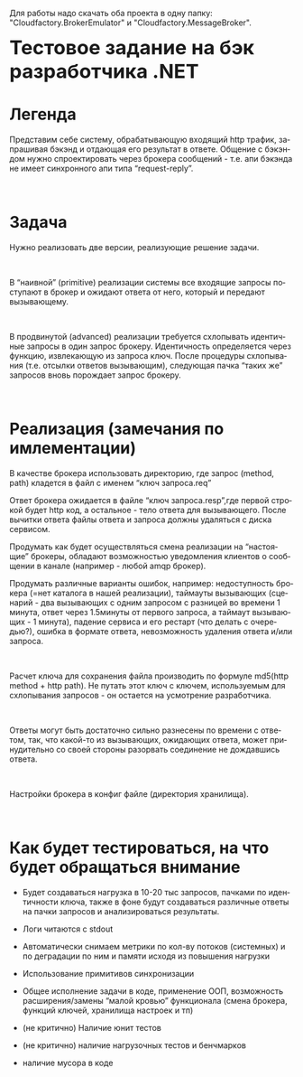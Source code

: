 

<html>
<body lang="ru-RU" link="#000080" vlink="#800000" dir="ltr"><p style="line-height: 100%; page-break-inside: avoid; margin-bottom: 0.11cm; page-break-before: auto; page-break-after: avoid"><a name="_qjqhi2gz239r"></a>
<p>Для работы надо скачать оба проекта в одну папку: "Cloudfactory.BrokerEmulator" и "Cloudfactory.MessageBroker".</p>
<font size="6" style="font-size: 26pt"><b>Тестовое задание
на бэк разработчика .NET</b></font></p>
<h1 style="page-break-before: auto; page-break-after: auto"><a name="_g4vtminfk5q6"></a>
Легенда</h1>
<p style="margin-bottom: 0cm; page-break-before: auto; page-break-after: auto">
Представим себе систему, обрабатывающую
входящий http трафик, запрашивая бэкэнд
и отдающая его результат в ответе.
Общение с бэкэндом нужно спроектировать
через брокера сообщений - т.е. апи бэкэнда
не имеет синхронного апи типа
“request-reply”.</p>
<p style="margin-bottom: 0cm; page-break-before: auto; page-break-after: auto">
<br/>

</p>
<h1 style="page-break-before: auto; page-break-after: auto"><a name="_iugd9euxeakc"></a>
Задача</h1>
<p style="margin-bottom: 0cm; page-break-before: auto; page-break-after: auto">
Нужно реализовать две версии, реализующие
решение задачи.</p>
<p style="margin-bottom: 0cm; page-break-before: auto; page-break-after: auto">
<br/>

</p>
<p style="margin-bottom: 0cm; page-break-before: auto; page-break-after: auto">
В “наивной” (primitive) реализации системы
все входящие запросы поступают в брокер
и ожидают ответа от него, который и
передают вызывающему.</p>
<p style="margin-bottom: 0cm; page-break-before: auto; page-break-after: auto">
<br/>

</p>
<p style="margin-bottom: 0cm; page-break-before: auto; page-break-after: auto">
В продвинутой (advanced) реализации требуется
схлопывать идентичные запросы в один
запрос брокеру. Идентичность определяется
через функцию, извлекающую  из запроса
ключ. После процедуры схлопывания (т.е.
отсылки ответов вызывающим), следующая
пачка “таких же” запросов вновь
порождает запрос брокеру.</p>
<p style="margin-bottom: 0cm; page-break-before: auto; page-break-after: auto">
<br/>

</p>
<h1 style="page-break-before: auto; page-break-after: auto"><a name="_kolzk8sn4l32"></a>
Реализация (замечания по имлементации)</h1>
<p style="margin-bottom: 0cm; page-break-before: auto; page-break-after: auto">
В качестве брокера использовать
директорию, где запрос (method, path) кладется
в файл  с именем “ключ запроса.req”</p>
<p style="margin-bottom: 0cm; page-break-before: auto; page-break-after: auto">
Ответ брокера ожидается в файле “ключ
запроса.resp”,где первой строкой будет
http код, а остальное - тело ответа для
вызывающего. После вычитки ответа файлы
ответа и запроса должны удаляться с
диска сервисом.</p>
<p style="margin-bottom: 0cm; page-break-before: auto; page-break-after: auto">
Продумать как будет осуществляться
смена реализации на “настоящие”
брокеры, обладают возможностью уведомления
клиентов о сообщении в канале (например
- любой amqp брокер).</p>
<p style="margin-bottom: 0cm; page-break-before: auto; page-break-after: auto">
Продумать различные варианты ошибок,
например: недоступность брокера (=нет
каталога в нашей реализации), таймауты
вызывающих (сценарий - два вызывающих
с одним запросом с разницей во времени
1 минута, ответ через 1.5минуты от первого
запроса, а таймаут вызывающих - 1 минута),
падение сервиса и его рестарт (что делать
с очередью?), ошибка в формате ответа,
невозможность удаления ответа и/или
запроса.</p>
<p style="margin-bottom: 0cm; page-break-before: auto; page-break-after: auto">
<br/>

</p>
<p style="margin-bottom: 0cm; page-break-before: auto; page-break-after: auto">
Расчет ключа для сохранения файла
производить по формуле md5(http method + http
path). Не путать этот ключ с ключем,
используемым для схлопывания запросов
- он остается на усмотрение разработчика.</p>
<p style="margin-bottom: 0cm; page-break-before: auto; page-break-after: auto">
<br/>

</p>
<p style="margin-bottom: 0cm; page-break-before: auto; page-break-after: auto">
Ответы могут быть достаточно сильно
разнесены по времени с ответом, так, что
какой-то из вызывающих, ожидающих ответа,
может принудительно со своей стороны
разорвать соединение не дождавшись
ответа.</p>
<p style="margin-bottom: 0cm; page-break-before: auto; page-break-after: auto">
<br/>

</p>
<p style="margin-bottom: 0cm; page-break-before: auto; page-break-after: auto">
Настройки брокера в конфиг файле
(директория хранилища).</p>
<p style="margin-bottom: 0cm; page-break-before: auto; page-break-after: auto">
<br/>

</p>
<h1 style="page-break-before: auto; page-break-after: auto"><a name="_6iua31z13q6b"></a>
Как будет тестироваться, на что будет
обращаться внимание</h1>
<ul>
	<li><p style="margin-bottom: 0cm; page-break-before: auto; page-break-after: auto">
	Будет создаваться нагрузка в 10-20 тыс
	запросов, пачками по идентичности
	ключа, также в фоне будут создаваться
	различные ответы на пачки запросов и
	анализироваться результаты.</p></li>
	<li><p style="margin-bottom: 0cm; page-break-before: auto; page-break-after: auto">
	Логи читаются с stdout</p></li>
	<li><p style="margin-bottom: 0cm; page-break-before: auto; page-break-after: auto">
	Автоматически снимаем метрики по кол-ву
	потоков (системных) и по деградации по
	ним и памяти исходя из повышения нагрузки</p></li>
	<li><p style="margin-bottom: 0cm; page-break-before: auto; page-break-after: auto">
	Использование примитивов синхронизации</p></li>
	<li><p style="margin-bottom: 0cm; page-break-before: auto; page-break-after: auto">
	Общее исполнение задачи в коде, применение
	ООП, возможность расширения/замены
	“малой кровью” функционала (смена
	брокера, функций ключей, хранилища
	настроек и тп)</p></li>
	<li><p style="margin-bottom: 0cm; page-break-before: auto; page-break-after: auto">
	(не критично) Наличие юнит тестов</p></li>
	<li><p style="margin-bottom: 0cm; page-break-before: auto; page-break-after: auto">
	(не критично) наличие нагрузочных тестов
	и бенчмарков</p></li>
	<li><p style="margin-bottom: 0cm; page-break-before: auto; page-break-after: auto">
	наличие мусора в коде</p></li>
</ul>
<p style="margin-left: 1.27cm; margin-bottom: 0cm; page-break-before: auto; page-break-after: auto">
<br/>

</p>
<p style="margin-bottom: 0cm; page-break-before: auto; page-break-after: auto">
<br/>

</p>
<p style="margin-bottom: 0cm; page-break-before: auto; page-break-after: auto">
<br/>

</p>
<p style="margin-bottom: 0cm; page-break-before: auto; page-break-after: auto">
<br/>

</p>
<p style="margin-bottom: 0cm; page-break-before: auto; page-break-after: auto">
<br/>

</p>
<p style="margin-bottom: 0cm; page-break-before: auto; page-break-after: auto">
<br/>

</p>
<p style="margin-bottom: 0cm; page-break-before: auto; page-break-after: auto">
<br/>

</p>
<p style="margin-bottom: 0cm; page-break-before: auto; page-break-after: auto">
<br/>

</p>
<p style="margin-bottom: 0cm; page-break-before: auto; page-break-after: auto">
<br/>

</p>
</body>
</html>
